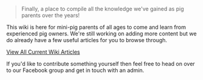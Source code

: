 <!-- TITLE: Welcome to Pigipedia -->
<!-- SUBTITLE: The official wiki for mini-pig parents and enthusiasts. -->

<div style="position: relative; min-height: 1500px; ">
<div style="position: absolute; top: 0; left: 0; width: 100%; height: 100%; opacity: .30; background-image: url(/uploads/free-pig-wallpapers-8.jpg); background-size: contain; background-repeat: no-repeat;"></div>

> Finally, a place to compile all the knowledge we've gained as pig parents over the years!

This wiki is here for mini-pig parents of all ages to come and learn from experienced pig owners.
We're still working on adding more content but we do already have a few useful articles for you to browse through.

[View All Current Wiki Articles](http://pigipedia.org/all)

If you'd like to contribute something yourself then feel free to head on over to our Facebook group and get in touch with an admin.





</div>